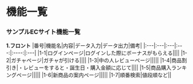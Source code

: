 # 機能一覧
### サンプルECサイト機能一覧
**1.フロント**
|番号|機能名|内容|データ入力|データ出力|備考|
|:---|:---|:---|:---:|:----:|:---|
|1-1|ログインページ|ログインした際にボーナスがもらえる||||
|1-2|ガチャページ|ガチャが引ける||||
|1-3|中の人レビューページ|||||
|1-4|商品割引き|・レビューをすると・誕生日・購入金額に応じて||||
|1-5|商品購入ランキングページ|||||
|1-6|新商品の案内ページ|||||
|1-7|順番検索|値段順など||
